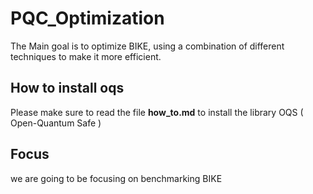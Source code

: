 # PQC_Optimization

The Main goal is to optimize BIKE, using a combination of different techniques to make it more efficient.

## How to install oqs

Please make sure to read the file **how_to.md** to install the library OQS ( Open-Quantum Safe )

## Focus

we are going to be focusing on benchmarking BIKE
